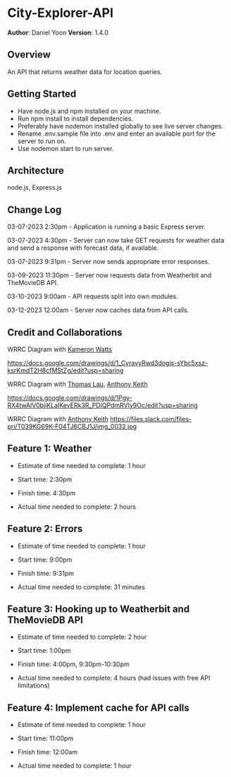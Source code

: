 # City-Explorer-API

**Author**: Daniel Yoon
**Version**: 1.4.0

## Overview
An API that returns weather data for location queries.

## Getting Started
* Have node.js and npm installed on your machine.
* Run npm install to install dependencies.
* Preferably have nodemon installed globally to see live server changes.
* Rename .env.sample file into .env and enter an available port for the server to run on.
* Use nodemon start to run server.

## Architecture
node.js, Express.js

## Change Log
03-07-2023 2:30pm - Application is running a basic Express server.

03-07-2023 4:30pm - Server can now take GET requests for weather data and send a response with forecast data, if available.

03-07-2023 9:31pm - Server now sends appropriate error responses.

03-09-2023 11:30pm - Server now requests data from Weatherbit and TheMovieDB API.

03-10-2023 9:00am - API requests split into own modules.

03-12-2023 12:00am - Server now caches data from API calls.


## Credit and Collaborations

WRRC Diagram with [Kameron Watts](https://github.com/KamWatts)

https://docs.google.com/drawings/d/1_CvravyRwd3dogjs-sYbc5xsz-ksrKmdT2H8cfMStZg/edit?usp=sharing

WRRC Diagram with [Thomas Lau](https://github.com/Rapib), [Anthony Keith](https://github.com/anthonykeith15)

https://docs.google.com/drawings/d/1Pgy-RX4twAlV0bjiKLaIKevERk3R_PDIQPdmRVly9Oc/edit?usp=sharing

WRRC Diagram with [Anthony Keith](https://github.com/anthonykeith15)
https://files.slack.com/files-pri/T039KG69K-F04TJ6CBJ1J/img_0032.jpg

## Feature 1: Weather

* Estimate of time needed to complete: 1 hour

* Start time: 2:30pm

* Finish time: 4:30pm

* Actual time needed to complete: 2 hours


## Feature 2: Errors

* Estimate of time needed to complete: 1 hour

* Start time: 9:00pm

* Finish time: 9:31pm

* Actual time needed to complete: 31 minutes

## Feature 3: Hooking up to Weatherbit and TheMovieDB API

* Estimate of time needed to complete: 2 hour

* Start time: 1:00pm

* Finish time: 4:00pm, 9:30pm-10:30pm

* Actual time needed to complete: 4 hours (had issues with free API limitations)

## Feature 4: Implement cache for API calls

* Estimate of time needed to complete: 1 hour

* Start time: 11:00pm

* Finish time: 12:00am

* Actual time needed to complete: 1 hour

